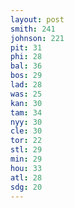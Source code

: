 ```yaml
---
layout: post
smith: 241
johnson: 221
pit: 31
phi: 28
bal: 36
bos: 29
lad: 28
was: 25
kan: 30
tam: 34
nyy: 30
cle: 30
tor: 22
stl: 29
min: 29
hou: 33
atl: 28
sdg: 20
---
```

